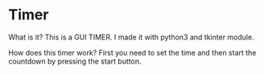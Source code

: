 # Timer
What is it?
This is a GUI TIMER.
I made it with python3 and tkinter module.

How does this timer work?
First you need to set the time and then start the countdown by pressing the start button.
